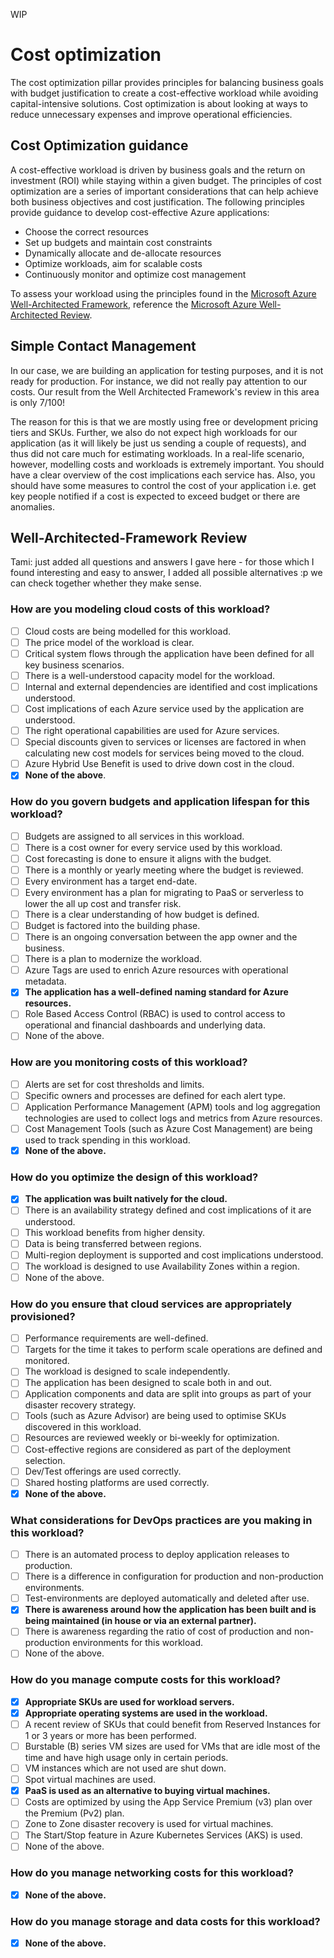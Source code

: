 WIP

# Cost optimization

The cost optimization pillar provides principles for balancing business goals with budget justification to create a cost-effective workload while avoiding capital-intensive solutions. Cost optimization is about looking at ways to reduce unnecessary expenses and improve operational efficiencies.

## Cost Optimization guidance

A cost-effective workload is driven by business goals and the return on investment (ROI) while staying within a given budget. The principles of cost optimization are a series of important considerations that can help achieve both business objectives and cost justification. The following principles provide guidance to develop cost-effective Azure applications:

- Choose the correct resources
- Set up budgets and maintain cost constraints
- Dynamically allocate and de-allocate resources
- Optimize workloads, aim for scalable costs
- Continuously monitor and optimize cost management

To assess your workload using the principles found in the [Microsoft Azure Well-Architected Framework](https://learn.microsoft.com/en-us/azure/architecture/framework/), reference the [Microsoft Azure Well-Architected Review](https://learn.microsoft.com/en-us/assessments/?id=azure-architecture-review&mode=pre-assessment).

## Simple Contact Management

In our case, we are building an application for testing purposes, and it is not ready for production. For instance, we did not really pay attention to our costs. Our result from the Well Architected Framework's review in this area is only 7/100!

The reason for this is that we are mostly using free or development pricing tiers and SKUs. Further, we also do not expect high workloads for our application (as it will likely be just us sending a couple of requests), and thus did not care much for estimating workloads. In a real-life scenario, however, modelling costs and workloads is extremely important. You should have a clear overview of the cost implications each service has. Also, you should have some measures to control the cost of your application i.e. get key people notified if a cost is expected to exceed budget or there are anomalies. 

## Well-Architected-Framework Review

Tami: just added all questions and answers I gave here - for those which I found interesting and easy to answer, I added all possible alternatives :p we can check together whether they make sense.

### How are you modeling cloud costs of this workload?

- [ ] Cloud costs are being modelled for this workload. 
- [ ] The price model of the workload is clear.
- [ ] Critical system flows through the application have been defined for all key business scenarios.
- [ ] There is a well-understood capacity model for the workload.
- [ ] Internal and external dependencies are identified and cost implications understood.
- [ ] Cost implications of each Azure service used by the application are understood.
- [ ] The right operational capabilities are used for Azure services.
- [ ] Special discounts given to services or licenses are factored in when calculating new cost models for services being moved to the cloud.
- [ ] Azure Hybrid Use Benefit is used to drive down cost in the cloud.
- [x] **None of the above**.

### How do you govern budgets and application lifespan for this workload?

- [ ] Budgets are assigned to all services in this workload.
- [ ] There is a cost owner for every service used by this workload.
- [ ] Cost forecasting is done to ensure it aligns with the budget.
- [ ] There is a monthly or yearly meeting where the budget is reviewed.
- [ ] Every environment has a target end-date.
- [ ] Every environment has a plan for migrating to PaaS or serverless to lower the all up cost and transfer risk.
- [ ] There is a clear understanding of how budget is defined.
- [ ] Budget is factored into the building phase.
- [ ] There is an ongoing conversation between the app owner and the business.
- [ ] There is a plan to modernize the workload.
- [ ] Azure Tags are used to enrich Azure resources with operational metadata.
- [x] **The application has a well-defined naming standard for Azure resources.**
- [ ] Role Based Access Control (RBAC) is used to control access to operational and financial dashboards and underlying data.
- [ ] None of the above.

### How are you monitoring costs of this workload?

- [ ] Alerts are set for cost thresholds and limits.
- [ ] Specific owners and processes are defined for each alert type.
- [ ] Application Performance Management (APM) tools and log aggregation technologies are used to collect logs and metrics from Azure resources.
- [ ] Cost Management Tools (such as Azure Cost Management) are being used to track spending in this workload.
- [x] **None of the above.**

### How do you optimize the design of this workload?

- [x] **The application was built natively for the cloud.**
- [ ] There is an availability strategy defined and cost implications of it are understood.
- [ ] This workload benefits from higher density.
- [ ] Data is being transferred between regions.
- [ ] Multi-region deployment is supported and cost implications understood.
- [ ] The workload is designed to use Availability Zones within a region.
- [ ] None of the above.

### How do you ensure that cloud services are appropriately provisioned?

- [ ] Performance requirements are well-defined.
- [ ] Targets for the time it takes to perform scale operations are defined and monitored.
- [ ] The workload is designed to scale independently.
- [ ] The application has been designed to scale both in and out.
- [ ] Application components and data are split into groups as part of your disaster recovery strategy.
- [ ] Tools (such as Azure Advisor) are being used to optimise SKUs discovered in this workload.
- [ ] Resources are reviewed weekly or bi-weekly for optimization.
- [ ] Cost-effective regions are considered as part of the deployment selection.
- [ ] Dev/Test offerings are used correctly.
- [ ] Shared hosting platforms are used correctly.
- [x] **None of the above.**

### What considerations for DevOps practices are you making in this workload?

- [ ] There is an automated process to deploy application releases to production.
- [ ] There is a difference in configuration for production and non-production environments.
- [ ] Test-environments are deployed automatically and deleted after use.
- [x] **There is awareness around how the application has been built and is being maintained (in house or via an external partner).**
- [ ] There is awareness regarding the ratio of cost of production and non-production environments for this workload.
- [ ] None of the above.

### How do you manage compute costs for this workload?

- [x] **Appropriate SKUs are used for workload servers.**
- [x] **Appropriate operating systems are used in the workload.**
- [ ] A recent review of SKUs that could benefit from Reserved Instances for 1 or 3 years or more has been performed.
- [ ] Burstable (B) series VM sizes are used for VMs that are idle most of the time and have high usage only in certain periods.
- [ ] VM instances which are not used are shut down.
- [ ] Spot virtual machines are used.
- [x] **PaaS is used as an alternative to buying virtual machines.**
- [ ] Costs are optimized by using the App Service Premium (v3) plan over the Premium (Pv2) plan.
- [ ] Zone to Zone disaster recovery is used for virtual machines.
- [ ] The Start/Stop feature in Azure Kubernetes Services (AKS) is used.
- [ ] None of the above.

### How do you manage networking costs for this workload?
- [x] **None of the above.**

### How do you manage storage and data costs for this workload?
- [x] **None of the above.**


